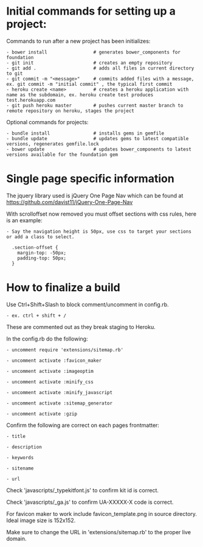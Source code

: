 # Initial commands for setting up a project:

Commands to run after a new project has been initializes:

    - bower install                 # generates bower_components for foundation
    - git init                      # creates an empty repository
    - git add .                     # adds all files in current directory to git
    - git commit -m "<message>"     # commits added files with a message, ex. git commit -m "initial commit" , the typical first commit
    - heroku create <name>          # creates a heroku application with name as the subdomain, ex. heroku create test produces test.herokuapp.com
    - git push heroku master        # pushes current master branch to remote repository on heroku, stages the project

Optional commands for projects:

    - bundle install                # installs gems in gemfile
    - bundle update                 # updates gems to latest compatible versions, regenerates gemfile.lock
    - bower update                  # updates bower_components to latest versions available for the foundation gem


# Single page specific information

The jquery library used is jQuery One Page Nav which can be found at https://github.com/davist11/jQuery-One-Page-Nav

With scrolloffset now removed you must offset sections with css rules, here is an example:

    - Say the navigation height is 50px, use css to target your sections or add a class to select.

      .section-offset {
        margin-top: -50px;
        padding-top: 50px;
      }

# How to finalize a build

Use Ctrl+Shift+Slash to block comment/uncomment in config.rb.

    - ex. ctrl + shift + /

These are commented out as they break staging to Heroku.

In the config.rb do the following:

    - uncomment require 'extensions/sitemap.rb'

    - uncomment activate :favicon_maker

    - uncomment activate :imageoptim

    - uncomment activate :minify_css

    - uncomment activate :minify_javascript

    - uncomment activate :sitemap_generator

    - uncomment activate :gzip

Confirm the following are correct on each pages frontmatter:

    - title

    - description

    - keywords

    - sitename

    - url

Check 'javascripts/_typekitfont.js' to confirm kit id is correct.

Check 'javascripts/_ga.js' to confirm UA-XXXXX-X code is correct.

For favicon maker to work include favicon_template.png in source directory. Ideal image size is 152x152.

Make sure to change the URL in 'extensions/sitemap.rb' to the proper live domain.